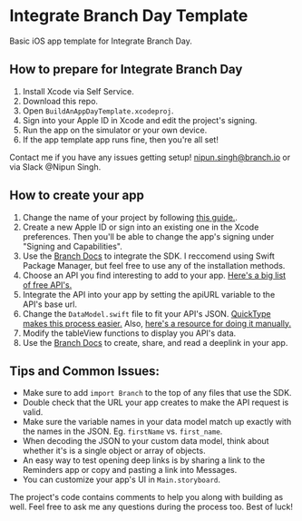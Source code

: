 # Integrate Branch Day Template
Basic iOS app template for Integrate Branch Day.

## How to prepare for Integrate Branch Day
1. Install Xcode via Self Service.
2. Download this repo.
3. Open `BuildAnAppDayTemplate.xcodeproj`.
4. Sign into your Apple ID in Xcode and edit the project's signing.
5. Run the app on the simulator or your own device.
6. If the app template app runs fine, then you're all set!

Contact me if you have any issues getting setup! 
nipun.singh@branch.io or via Slack @Nipun Singh.

## How to create your app
1. Change the name of your project by following [this guide.](https://stackoverflow.com/questions/33370175/how-do-i-completely-rename-my-xcode-project-i-e-inclusive-of-folders).
2. Create a new Apple ID or sign into an existing one in the Xcode preferences. Then you'll be able to change the app's signing under "Signing and Capabilities".
3. Use the [Branch Docs](https://help.branch.io/developers-hub/docs/ios-basic-integration) to integrate the SDK. I reccomend using Swift Package Manager, but feel free to use any of the installation methods. 
4. Choose an API you find interesting to add to your app. [Here's a big list of free API's.](https://github.com/public-apis/public-apis)
5. Integrate the API into your app by setting the apiURL variable to the API's base url.
6. Change the `DataModel.swift` file to fit your API's JSON. [QuickType makes this process easier.](https://app.quicktype.io/) Also, [here's a resource for doing it manually.](https://www.hackingwithswift.com/example-code/language/how-to-convert-json-into-swift-objects-using-codable) 
7. Modify the tableView functions to display you API's data.
8. Use the [Branch Docs](https://help.branch.io/developers-hub/docs/ios-advanced-features) to create, share, and read a deeplink in your app. 

## Tips and Common Issues:
- Make sure to add `import Branch` to the top of any files that use the SDK.
- Double check that the URL your app creates to make the API request is valid.
- Make sure the variable names in your data model match up exactly with the names in the JSON. Eg. `firstName` vs. `first_name`.
- When decoding the JSON to your custom data model, think about whether it's is a single object or array of objects.
- An easy way to test opening deep links is by sharing a link to the Reminders app or copy and pasting a link into Messages.
- You can customize your app's UI in `Main.storyboard`.

The project's code contains comments to help you along with building as well. Feel free to ask me any questions during the process too. Best of luck!

